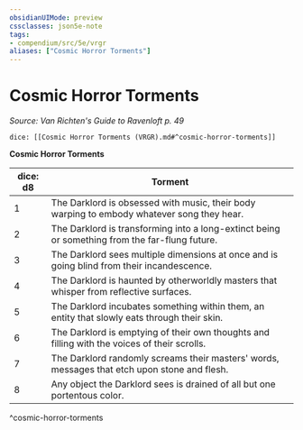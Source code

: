 ```yaml
---
obsidianUIMode: preview
cssclasses: json5e-note
tags:
- compendium/src/5e/vrgr
aliases: ["Cosmic Horror Torments"]
---
```

# Cosmic Horror Torments
*Source: Van Richten's Guide to Ravenloft p. 49* 

`dice: [[Cosmic Horror Torments (VRGR).md#^cosmic-horror-torments]]`

**Cosmic Horror Torments**

| dice: d8 | Torment |
|----------|---------|
| 1 | The Darklord is obsessed with music, their body warping to embody whatever song they hear. |
| 2 | The Darklord is transforming into a long-extinct being or something from the far-flung future. |
| 3 | The Darklord sees multiple dimensions at once and is going blind from their incandescence. |
| 4 | The Darklord is haunted by otherworldly masters that whisper from reflective surfaces. |
| 5 | The Darklord incubates something within them, an entity that slowly eats through their skin. |
| 6 | The Darklord is emptying of their own thoughts and filling with the voices of their scrolls. |
| 7 | The Darklord randomly screams their masters' words, messages that etch upon stone and flesh. |
| 8 | Any object the Darklord sees is drained of all but one portentous color. |
^cosmic-horror-torments